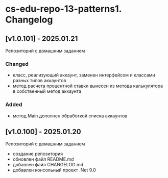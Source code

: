 # cs-edu-repo-13-patterns1. Changelog

## [v1.0.101] - 2025.01.21

Репозиторий с домашним заданием

### Changed

 - класс, реализующий аккаунт, заменен интерфейсом
 и классами разных типов аккаунтов
 - метод расчета процентной ставки вынесен из метода калькулятора
 в собственный метод аккаунта

### Added

 - метод Main дополнен обработкой списка аккаунтов

## [v1.0.100] - 2025.01.20

Репозиторий с домашним заданием

 - создание репозитория
 - обновлен файл README.md
 - добавлен файл CHANGELOG.md
 - добавлен консольный проект .Net 9.0

